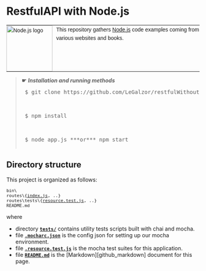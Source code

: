 # <span id="top">RestfulAPI with Node.js</span>

<table style="font-family:Helvetica,Arial;font-size:14px;line-height:1.6;">
  <tr>
  <td style="border:0;padding:0 10px 0 0;min-width:120px;"><a href="https://nodejs.org/" rel="external"><img src="https://nodejs.org/static/images/logos/nodejs-new-pantone-black.svg" width="120" alt="Node.js logo"/></a></td>
  <td style="border:0;padding:0;vertical-align:text-top;">This repository gathers <a href="https://nodejs.org/en/" rel="external">Node.js</a> code examples coming from various websites and books.<br/>
  </td>
  </tr>
</table>

> **&#9755;** ***Installation and running methods***<br/>
> <pre>
>  $ git clone https://github.com/LeGalzor/restfulWithoutDB.git <br/>
>  </pre>
>  <pre>
>  $ npm install <br/>
>  </pre>
>  <pre>
>  $ node app.js ***or*** npm start <br/>
> </pre>


## <span id="structure">Directory structure</span>

This project is organized as follows:
<pre style="font-size:80%;">
bin\
routes\{<a href="routes/index.js">index.js</a>, ..}
routes\tests\{<a href="tests/resource.test.js">resource.test.js</a>, ..}
README.md
</pre>

where

- directory [**`tests/`**](tests/) contains utility tests scripts built with chai and mocha.
- file [**`.mocharc.json`**](.mocharc.json) is the config json for setting up our mocha environment.
- file [**`.resource.test.js`**](resource.test.js) is the mocha test suites for this application.
- file [**`README.md`**](README.md) is the [Markdown][github_markdown] document for this page.

>

